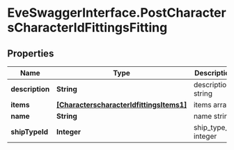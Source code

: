 # EveSwaggerInterface.PostCharactersCharacterIdFittingsFitting

## Properties
Name | Type | Description | Notes
------------ | ------------- | ------------- | -------------
**description** | **String** | description string | 
**items** | [**[CharacterscharacterIdfittingsItems1]**](CharacterscharacterIdfittingsItems1.md) | items array | 
**name** | **String** | name string | 
**shipTypeId** | **Integer** | ship_type_id integer | 


